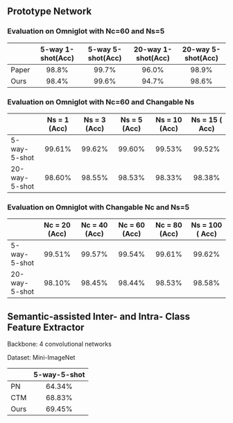 ## Prototype Network

### Evaluation on Omniglot with Nc=60 and Ns=5

|                  | 5-way 1-shot(Acc)  | 5-way 5-shot(Acc)  | 20-way 1-shot(Acc)| 20-way 5-shot(Acc)   |
| ---------------- |:------------------:|:------------------:|:-----------------:|:--------------------:|
| Paper            | 98.8%              | 99.7%              | 96.0%             | 98.9%                |
| Ours             | 98.4%              | 99.6%              | 94.7%             | 98.6%                |

### Evaluation on Omniglot with Nc=60 and Changable Ns

|                  | Ns = 1 (Acc)       | Ns = 3 (Acc)       | Ns = 5 (Acc)      | Ns = 10 (Acc)        | Ns = 15 ( Acc)     |
| ---------------- |:------------------:|:------------------:|:-----------------:|:--------------------:|:------------------:|
| 5-way-5-shot     | 99.61%             | 99.62%             | 99.60%            | 99.53%               | 99.52%             |
| 20-way-5-shot    | 98.60%             | 98.55%             | 98.53%            | 98.33%               | 98.38%             |

### Evaluation on Omniglot with Changable Nc and Ns=5

|                  | Nc = 20 (Acc)      | Nc = 40 (Acc)      | Nc = 60 (Acc)     | Nc = 80 (Acc)        | Ns = 100 ( Acc)    |
| ---------------- |:------------------:|:------------------:|:-----------------:|:--------------------:|:------------------:|
| 5-way-5-shot     | 99.51%             | 99.57%             | 99.54%            | 99.61%               | 99.62%             |
| 20-way-5-shot    | 98.10%             | 98.45%             | 98.44%            | 98.53%               | 98.58%             |

## Semantic-assisted Inter- and Intra- Class Feature Extractor

Backbone: 4 convolutional networks

Dataset: Mini-ImageNet

|                           | 5-way-5-shot       |
| ------------------------- |:------------------:|
| PN                        | 64.34%             |
| CTM                       | 68.83%             |
| Ours                      | 69.45%             |
